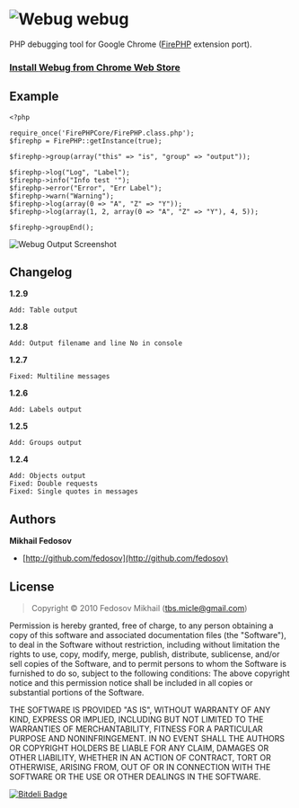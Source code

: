 ![Webug](http://i.imgur.com/H5xHtGT.png) webug
=====

PHP debugging tool for Google Chrome ([FirePHP](http://www.firephp.org/) extension port).

### [Install **Webug** from **Chrome Web Store**](https://chrome.google.com/webstore/detail/webug/cjbeipenlpoeifpkjhgakejmikdhlhcj)

## Example

    <?php
    
    require_once('FirePHPCore/FirePHP.class.php');
    $firephp = FirePHP::getInstance(true);

    $firephp->group(array("this" => "is", "group" => "output"));
    
    $firephp->log("Log", "Label");
    $firephp->info("Info test '");
    $firephp->error("Error", "Err Label");
    $firephp->warn("Warning");
    $firephp->log(array(0 => "A", "Z" => "Y"));
    $firephp->log(array(1, 2, array(0 => "A", "Z" => "Y"), 4, 5));
    
    $firephp->groupEnd();

![Webug Output Screenshot](http://i.imgur.com/OZXjCOD.png)

## Changelog

**1.2.9**

    Add: Table output

**1.2.8**

    Add: Output filename and line No in console

**1.2.7**

    Fixed: Multiline messages

**1.2.6**

    Add: Labels output

**1.2.5**

    Add: Groups output

**1.2.4**

    Add: Objects output
    Fixed: Double requests
    Fixed: Single quotes in messages

## Authors

**Mikhail Fedosov**

+ [http://github.com/fedosov](http://github.com/fedosov)

## License

> Copyright © 2010 Fedosov Mikhail (tbs.micle@gmail.com)

Permission is hereby granted, free of charge, to any person obtaining a copy of this software and associated 
documentation files (the "Software"), to deal in the Software without restriction, including without limitation 
the rights to use, copy, modify, merge, publish, distribute, sublicense, and/or sell copies of the Software, 
and to permit persons to whom the Software is furnished to do so, subject to the following conditions:
The above copyright notice and this permission notice shall be included in all copies or substantial portions 
of the Software.

THE SOFTWARE IS PROVIDED "AS IS", WITHOUT WARRANTY OF ANY KIND, EXPRESS OR IMPLIED, INCLUDING BUT NOT LIMITED 
TO THE WARRANTIES OF MERCHANTABILITY, FITNESS FOR A PARTICULAR PURPOSE AND NONINFRINGEMENT. IN NO EVENT SHALL 
THE AUTHORS OR COPYRIGHT HOLDERS BE LIABLE FOR ANY CLAIM, DAMAGES OR OTHER LIABILITY, WHETHER IN AN ACTION OF 
CONTRACT, TORT OR OTHERWISE, ARISING FROM, OUT OF OR IN CONNECTION WITH THE SOFTWARE OR THE USE OR OTHER DEALINGS 
IN THE SOFTWARE.

[![Bitdeli Badge](https://d2weczhvl823v0.cloudfront.net/fedosov/webug/trend.png)](https://bitdeli.com/free "Bitdeli Badge")

